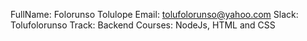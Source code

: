 FullName: Folorunso Tolulope
Email: tolufolorunso@yahoo.com
Slack: Tolufolorunso
Track: Backend
Courses: NodeJs, HTML and CSS
